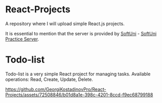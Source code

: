 # React-Projects
A repository where I will upload simple React.js projects.

It is essential to mention that the server is provided by <a href="https://softuni.bg/">SoftUni</a> - <a href="https://github.com/softuni-practice-server/softuni-practice-server">SoftUni Practice Server</a>.

# Todo-list
Todo-list is a very simple React project for managing tasks.
Available operations: Read, Create, Update, Delete.

https://github.com/GeorgiKostadinovPro/React-Projects/assets/72508846/b01d8a1e-398c-4201-8ccd-f9ec68799188
